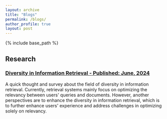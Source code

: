```yaml
---
layout: archive
title: "Blogs"
permalink: /blogs/
author_profile: true
layout: post
---
```


{% include base_path %}
## Research 
### [Diversity in Information Retrieval - Published: June, 2024](https://hygiadang.com/blogs/diversity_ir/)
A quick thought and survey about the field of diversity in information retrieval. Currently, retrieval systems mainly focus on optimizing the relevancy between users' queries and documents. However, another perspectives are to enhance the diversity in information retrieval, which is to further enhance users' experience and address challenges in optimizing solely on relevancy. 
